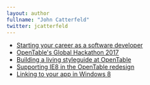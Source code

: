 ```yaml
---
layout: author
fullname: "John Catterfeld"
twitter: jcatterfeld
---
```



* <a href="/blog/2018/10/08/starting-your-career-as-a-software-developer/">Starting your career as a software developer</a>
* <a href="/blog/2017/06/01/opentables-global-hackathon-2017/">OpenTable's Global Hackathon 2017</a>
* <a href="/blog/2015/01/19/building-a-living-styleguide-at-opentable/">Building a living styleguide at OpenTable</a>
* <a href="/blog/2014/12/08/supporting-ie8-in-the-opentable-redesign/">Supporting IE8 in the OpenTable redesign</a>
* <a href="/blog/2013/10/21/linking-to-your-app-in-windows-8/">Linking to your app in Windows 8</a>

